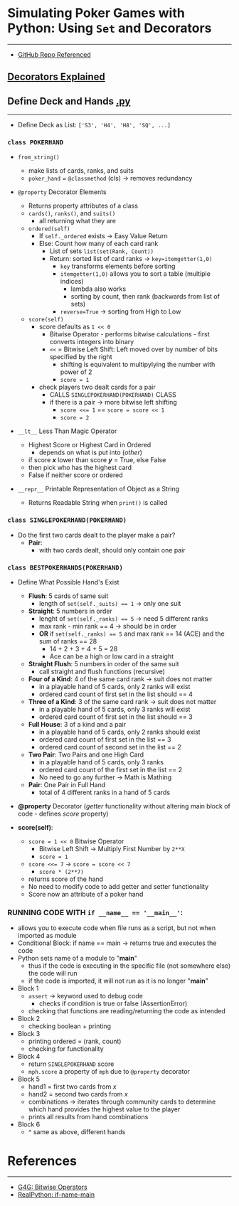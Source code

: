 # **Simulating Poker Games with Python: Using `Set` and Decorators**
---
- [GitHub Repo Referenced](https://github.com/gabhijit/pycon/tree/master/2019/poker)


## [Decorators Explained](decorators.md)    



## Define Deck and Hands [.py](set_poker.py)
---
- Define Deck as List: `['S3', 'H4', 'H8', 'SQ', ...]`

### `class POKERHAND`
- `from_string()`
    - make lists of cards, ranks, and suits
    - `poker_hand` = `@classmethod` (cls) -> removes redundancy  
- `@property` Decorator Elements 
    - Returns property attributes of a class
    - `cards()`, `ranks()`, and `suits()`
        - all returning what they are
    - `ordered(self)`
        - If `self._ordered` exists -> Easy Value Return 
        - Else: Count how many of each card rank 
            - List of sets `list(set(Rank, Count))`
            - Return: sorted list of card ranks -> `key=itemgetter(1,0)`
                - `key` transforms elements before sorting 
                - `itemgetter(1,0)` allows you to sort a table (multiple indices) 
                    - lambda also works 
                    - sorting by count, then rank (backwards from list of sets)
                - `reverse=True` -> sorting from High to Low 
    - `score(self)`
        - score defaults as `1 << 0`
            - Bitwise Operator - performs bitwise calculations - first converts integers into binary 
            - `<<` = Bitwise Left Shift: Left moved over by number of bits specified by the right 
                - shifting is equivalent to multipylying the number with power of 2 
                - `score = 1`
        - check players two dealt cards for a pair 
            - CALLS `SINGLEPOKERHAND(POKERHAND)` CLASS 
            - if there is a pair -> more bitwise left shifting 
                - `score <<= 1` == `score = score << 1`
                - `score = 2`


- `__lt__` Less Than Magic Operator 
    - Highest Score or Highest Card in Ordered 
        - depends on what is put into (*other*)
    - if score ***x*** lower than score ***y*** = True, else False 
    - then pick who has the highest card
    - False if neither score or ordered 
- `__repr__` Printable Representation of Object as a String 
    - Returns Readable String when `print()` is called 

### `class SINGLEPOKERHAND(POKERHAND)`
- Do the first two cards dealt to the player make a pair? 
    - **Pair**: 
        - with two cards dealt, should only contain one pair 

### `class BESTPOKERHANDS(POKERHAND)`
- Define What Possible Hand's Exist 
    - **Flush**: 5 cards of same suit 
        - length of `set(self._suits) == 1` -> only one suit 
    - **Straight**: 5 numbers in order 
        - lenght of `set(self._ranks) == 5` -> need 5 different ranks 
        - max rank - min rank == 4 -> should be in order 
        - **OR** if `set(self._ranks) == 5` and max rank == 14 (ACE) and the sum of ranks == 28 
            - 14 + 2 + 3 + 4 + 5 = 28 
            - Ace can be a high or low card in a straight 
    - **Straight Flush**: 5 numbers in order of the same suit 
        - call straight and flush functions (recursive) 
    - **Four of a Kind**: 4 of the same card rank -> suit does not matter 
        - in a playable hand of 5 cards, only 2 ranks will exist 
        - ordered card count of first set in the list should == 4 
    - **Three of a Kind**: 3 of the same card rank -> suit does not matter 
        - in a playable hand of 5 cards, only 3 ranks will exist 
        - ordered card count of first set in the list should == 3
    - **Full House**: 3 of a kind and a pair 
        - in a playable hand of 5 cards, only 2 ranks should exist 
        - ordered card count of first set in the list == 3
        - ordered card count of second set in the list == 2
    - **Two Pair**: Two Pairs and one High Card
        - in a playable hand of 5 cards, only 3 ranks 
        - ordered card count of the first set in the list == 2
        - No need to go any further -> Math is Mathing 
    - **Pair**: One Pair in Full Hand 
        - total of 4 different ranks in a hand of 5 cards 

- **@property** Decorator (*getter* functionality without altering main block of code - defines *score* property)
- **score(self)**: 
    - `score = 1 << 0` Bitwise Operator
        - Bitwise Left Shift -> Multiply First Number by `2**X`
        - `score = 1`
    - `score <<= 7` -> `score = score << 7`
        - `score * (2**7)`
    - returns score of the hand 
    - No need to modify code to add getter and setter functionality 
    - Score now an attribute of a poker hand 

### RUNNING CODE WITH `if __name__ == '__main__'`:
- allows you to execute code when file runs as a script, but not when imported as module 
- Conditional Block: if name == main -> returns true and executes the code
- Python sets name of a module to "__main__"
    - thus if the code is executing in the specific file (not somewhere else) the code will run 
    - if the code is imported, it will not run as it is no longer "__main__" 
- Block 1
    - `assert` -> keyword used to debug code
        - checks if condition is true or false (AssertionError)
    - checking that functions are reading/returning the code as intended 
- Block 2 
    - checking boolean + printing 
- Block 3
    - printing ordered = (rank, count) 
    - checking for functionality 
- Block 4 
    - return `SINGLEPOKERHAND` score
    - `mph.score` a property of `mph` due to `@property` decorator 
- Block 5
    - hand1 = first two cards from *x*
    - hand2 = second two cards from *x*
    - combinations -> iterates through community cards to determine which hand provides the highest value to the player 
    - prints all results from hand combinations 
- Block 6
    - ^ same as above, different hands 




# References 
--- 
- [G4G: Bitwise Operators](https://www.geeksforgeeks.org/python-bitwise-operators/)
- [RealPython: if-name-main](https://realpython.com/if-name-main-python/)

